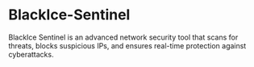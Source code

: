 # BlackIce-Sentinel
BlackIce Sentinel is an advanced network security tool that scans for threats, blocks suspicious IPs, and ensures real-time protection against cyberattacks.
